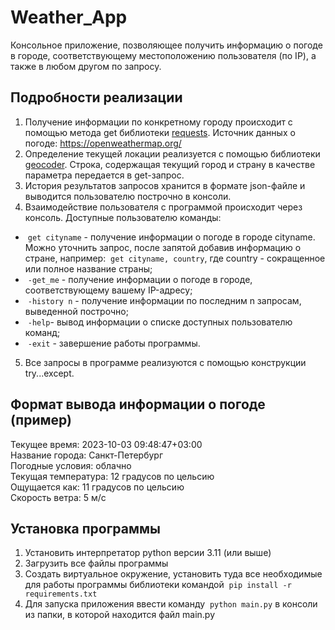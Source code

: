 # Weather_App
Консольное приложение, позволяющее получить информацию о погоде в городе, соответствующему местоположению пользователя (по IP), а также в любом другом по запросу.
## Подробности реализации
1) Получение информации по конкретному городу происходит с помощью метода get библиотеки [requests](https://requests.readthedocs.io/en/latest/user/quickstart/). Источник данных о погоде: https://openweathermap.org/
2) Определение текущей локации реализуется с помощью библиотеки [geocoder](https://pypi.org/project/geocoder/). Строка, содержащая текущий город и страну в качестве параметра передается в get-запрос.
3) История результатов запросов хранится в формате json-файле и выводится пользователю построчно в консоли.
4) Взаимодействие пользователя с программой происходит через консоль. Доступные пользователю команды:
*  `get cityname` - получение информации о погоде в городе cityname. Можно уточнить запрос, после запятой добавив информацию о стране, например:  `get cityname, country`, где country - сокращенное или полное название страны;
*  `-get_me` - получение информации о погоде в городе, соответствующему вашему IP-адресу;
*  `-history n` - получение информации по последним n запросам, выведенной построчно;
*  `-help`- вывод информации о списке доступных пользователю команд;
*  `-exit` - завершение работы программы.
5) Все запросы в программе реализуются с помощью конструкции try...except.

## Формат вывода информации о погоде (пример)

Текущее время: 2023-10-03 09:48:47+03:00  
Название города: Санкт-Петербург  
Погодные условия: облачно  
Текущая температура: 12 градусов по цельсию  
Ощущается как: 11 градусов по цельсию  
Скорость ветра: 5 м/c  

## Установка программы
1) Установить интерпретатор python версии 3.11 (или выше)
2) Загрузить все файлы программы
3) Создать виртуальное окружение, установить туда все необходимые для работы программы библиотеки командой  `pip install -r requirements.txt`
4) Для запуска приложения ввести команду  `python main.py` в консоли из папки, в которой находится файл main.py